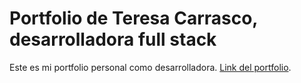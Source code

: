 # Portfolio de Teresa Carrasco, desarrolladora full stack

Este es mi portfolio personal como desarrolladora. [Link del portfolio](https://teresacarrasco.vercel.app/).
